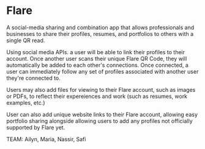 # Flare

A social-media sharing and combination app that allows professionals and businesses to share their profiles, resumes, and portfolios to others with a single QR read.

Using social media APIs. a user will be able to link their profiles to their account. Once another user scans their unique Flare QR Code, they will automatically be added to each other's connections. Once connected, a user can immediately follow any set of profiles associated with another user they're connected to. 

Users may also add files for viewing to their Flare account, such as images or PDFs, to reflect their expereiences and work (such as resumes, work examples, etc.)

User can also add unique website links to their Flare account, allowing easy portfolio sharing alongside allowing users to add any profiles not officially supported by Flare yet.

TEAM: Ailyn, Maria, Nassir, Safi

